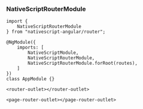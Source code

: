 ### NativeScriptRouterModule

```
import {
    NativeScriptRouterModule
} from "nativescript-angular/router";

@NgModule({
    imports: [
        NativeScriptModule,
        NativeScriptRouterModule,
        NativeScriptRouterModule.forRoot(routes),
    ]
})
class AppModule {}
```

```
<router-outlet></router-outlet>
```

```
<page-router-outlet></page-router-outlet>
```


